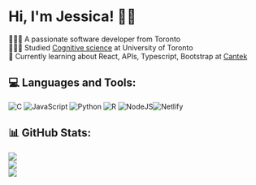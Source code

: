 # Hi, I'm Jessica! 👋🏻


👩🏻‍💻 A passionate software developer from Toronto </br>
👩🏻‍🎓 Studied [Cognitive science](https://www.uc.utoronto.ca/cognitive-science) at University of Toronto <br/>
💭 Currently learning about React, APIs, Typescript, Bootstrap at [Cantek](https://www.cantekcanada.com)</br>


## 💻 Languages and Tools:
![C](https://img.shields.io/badge/c-%2300599C.svg?style=for-the-badge&logo=c&logoColor=white) ![JavaScript](https://img.shields.io/badge/javascript-%23323330.svg?style=for-the-badge&logo=javascript&logoColor=%23F7DF1E) ![Python](https://img.shields.io/badge/python-3670A0?style=for-the-badge&logo=python&logoColor=ffdd54) ![R](https://img.shields.io/badge/r-%23276DC3.svg?style=for-the-badge&logo=r&logoColor=white) ![NodeJS](https://img.shields.io/badge/node.js-6DA55F?style=for-the-badge&logo=node.js&logoColor=white)![Netlify](https://img.shields.io/badge/netlify-%23000000.svg?style=for-the-badge&logo=netlify&logoColor=#00C7B7) 

## 📊 GitHub Stats:
![](https://github-readme-stats.vercel.app/api?username=codewithjessica&theme=radical&hide_border=false&include_all_commits=false&count_private=false)<br/>
![](https://github-readme-streak-stats.herokuapp.com/?user=codewithjessica&theme=radical&hide_border=false)<br/>
![](https://github-readme-stats.vercel.app/api/top-langs/?username=codewithjessica&theme=radical&hide_border=false&include_all_commits=false&count_private=false&layout=compact)

